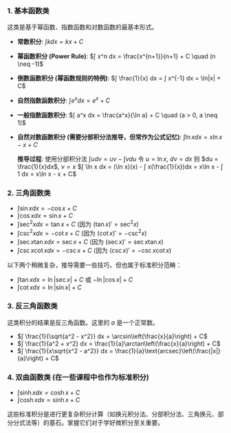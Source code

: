 
### 1. 基本函数类

这类是基于幂函数、指数函数和对数函数的最基本形式。

*   **常数积分**:
    $∫ k dx = kx + C$
*   **幂函数积分 (Power Rule)**:
    $∫ x^n dx = \frac{x^{n+1}}{n+1} + C \quad (n \neq -1)$
*   **倒数函数积分 (幂函数规则的特例)**:
    $∫ \frac{1}{x} dx = ∫ x^{-1} dx = \ln|x| + C$
*   **自然指数函数积分**:
    $∫ e^x dx = e^x + C$
*   **一般指数函数积分**:
    $∫ a^x dx = \frac{a^x}{\ln a} + C \quad (a > 0, a \neq 1)$
*   **自然对数函数积分 (需要分部积分法推导，但常作为公式记忆)**:
    $∫ \ln x dx = x\ln x - x + C$

    **推导过程**: 使用分部积分法 $∫ u dv = uv - ∫ v du$
    令 $u = \ln x$, $dv = dx$
    则 $du = \frac{1}{x}dx$, $v = x$
    $∫ \ln x dx = (\ln x)(x) - ∫ x(\frac{1}{x})dx = x\ln x - ∫ 1 dx = x\ln x - x + C$

### 2. 三角函数类

*   $∫ \sin x dx = -\cos x + C$
*   $∫ \cos x dx = \sin x + C$
*   $∫ \sec^2 x dx = \tan x + C$ (因为 $(\tan x)' = \sec^2 x$)
*   $∫ \csc^2 x dx = -\cot x + C$ (因为 $(\cot x)' = -\csc^2 x$)
*   $∫ \sec x \tan x dx = \sec x + C$ (因为 $(\sec x)' = \sec x \tan x$)
*   $∫ \csc x \cot x dx = -\csc x + C$ (因为 $(\csc x)' = -\csc x \cot x$)

以下两个稍微复杂，推导需要一些技巧，但也属于标准积分范畴：

*   $∫ \tan x dx = \ln|\sec x| + C$ 或 $-\ln|\cos x| + C$
*   $∫ \cot x dx = \ln|\sin x| + C$

### 3. 反三角函数类

这类积分的结果是反三角函数。这里的 $a$ 是一个正常数。

*   $∫ \frac{1}{\sqrt{a^2 - x^2}} dx = \arcsin\left(\frac{x}{a}\right) + C$
*   $∫ \frac{1}{a^2 + x^2} dx = \frac{1}{a}\arctan\left(\frac{x}{a}\right) + C$
*   $∫ \frac{1}{x\sqrt{x^2 - a^2}} dx = \frac{1}{a}\text{arcsec}\left(\frac{|x|}{a}\right) + C$

### 4. 双曲函数类 (在一些课程中也作为标准积分)

*   $∫ \sinh x dx = \cosh x + C$
*   $∫ \cosh x dx = \sinh x + C$

这些标准积分是进行更复杂积分计算（如换元积分法、分部积分法、三角换元、部分分式法等）的基石。掌握它们对于学好微积分至关重要。